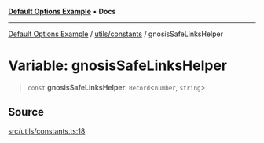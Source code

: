 [**Default Options Example**](../../../README.md) • **Docs**

***

[Default Options Example](../../../modules.md) / [utils/constants](../README.md) / gnosisSafeLinksHelper

# Variable: gnosisSafeLinksHelper

> `const` **gnosisSafeLinksHelper**: `Record`\<`number`, `string`\>

## Source

[src/utils/constants.ts:18](https://github.com/bgd-labs/fe-shared/blob/022d31eeb7e61eeffe2ddf65992458f822122ffc/src/utils/constants.ts#L18)
